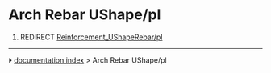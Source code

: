 # Arch Rebar UShape/pl
1.  REDIRECT [Reinforcement_UShapeRebar/pl](Reinforcement_UShapeRebar/pl.md)



---
⏵ [documentation index](../README.md) > Arch Rebar UShape/pl
